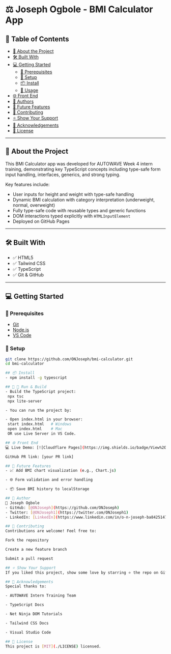 # ⚖️ Joseph Ogbole - BMI Calculator App

## 📗 Table of Contents
- [📖 About the Project](#about-the-project)
- [🛠 Built With](#built-with)
- [💻 Getting Started](#getting-started)
  - [🧰 Prerequisites](#prerequisites)
  - [🔧 Setup](#setup)
  - [📦 Install](#install)
  - [🚀 Usage](#usage)
- [🌐 Front End](#front-end)
- [👥 Authors](#authors)
- [🔭 Future Features](#future-features)
- [🤝 Contributing](#contributing)
- [⭐️ Show Your Support](#️show-your-support)
- [🙏 Acknowledgements](#acknowledgements)
- [📝 License](#license)

---

## 📖 About the Project

This BMI Calculator app was developed for AUTOWAVE Week 4 intern training, demonstrating key TypeScript concepts including type-safe form input handling, interfaces, generics, and strong typing.

Key features include:
- User inputs for height and weight with type-safe handling
- Dynamic BMI calculation with category interpretation (underweight, normal, overweight)
- Fully type-safe code with reusable types and generic functions
- DOM interactions typed explicitly with `HTMLInputElement`
- Deployed on GitHub Pages

---

## 🛠 Built With
- ✅ HTML5
- ✅ Tailwind CSS
- ✅ TypeScript
- ✅ Git & GitHub

---

## 💻 Getting Started

### 🧰 Prerequisites
- [Git](https://git-scm.com/)
- [Node.js](https://nodejs.org/)
- [VS Code](https://code.visualstudio.com/)

### 🔧 Setup
```bash
git clone https://github.com/ONJoseph/bmi-calculator.git
cd bmi-calculator

## 📦 Install
- npm install -g typescript

## 🚀 🏃 Run & Build
- Build the TypeScript project:
 npx tsc
 npx lite-server

- You can run the project by:

- Open index.html in your browser:
 start index.html   # Windows
 open index.html    # Mac
 OR use Live Server in VS Code.

## 🌐 Front End
💻 Live Demo: [![Cloudflare Pages](https://img.shields.io/badge/View%20Live%20Demo-blue?style=for-the-badge&logo=github)]()

GitHub PR link: [your PR link]

## 🔭 Future Features
- 📈 Add BMI chart visualization (e.g., Chart.js)

- 🌐 Form validation and error handling

- 📦 Save BMI history to localStorage

## 👥 Author
👤 Joseph Ogbole
- GitHub: [@ONJoseph](https://github.com/ONJoseph)
- Twitter: [@ONJoseph1](https://twitter.com/ONJoseph1)
- LinkedIn: [LinkedIn](https://www.linkedin.com/in/o-n-joseph-ba8425147/)

## 🤝 Contributing
Contributions are welcome! Feel free to:

Fork the repository

Create a new feature branch

Submit a pull request

## ⭐️ Show Your Support
If you liked this project, show some love by starring ⭐️ the repo on GitHub!

## 🙏 Acknowledgements
Special thanks to:

- AUTOWAVE Intern Training Team

- TypeScript Docs

- Net Ninja DOM Tutorials

- Tailwind CSS Docs

- Visual Studio Code

## 📝 License
This project is [MIT](./LICENSE) licensed.

